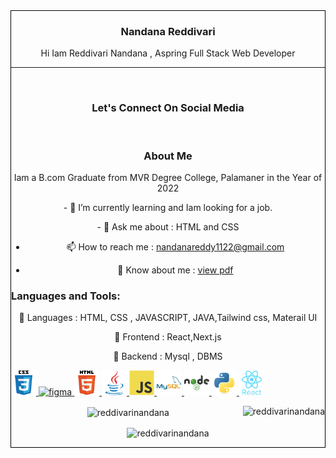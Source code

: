  <div style="border:1px solid black">
 <h3 style="text-align: center;">Nandana Reddivari</h3>
 <p style="text-align: center;">Hi <img style="width:20px","height:20px" src="https://raw.githubusercontent.com/MartinHeinz/MartinHeinz/master/wave.gif" alt="">Iam Reddivari Nandana , Aspring Full Stack Web Developer</p>
 <hr/>
  <div style="text-align:center">
 <img style="height:200px","width:200px" src="https://encrypted-tbn0.gstatic.com/images?q=tbn:ANd9GcQLGmQRsZR_PsMG6xbVzTEfgLGrBprTohlUK-Jv1GC0dfenlr_zs4xN-jTUcdvhgDcWYnw&usqp=CAU" alt=""/>
  
  
 <h3>Let's Connect On Social Media</h3>
  <a title="nandanareddy1122@gmail.com" href="mailto:nandanareddy1122@gmail.com" target="blank"><img style="width:25px","height:25px" src="https://cdn-icons-png.flaticon.com/128/10829/10829119.png" alt="" /></a>
 <a href="https://www.linkedin.com/in/reddivari-nandana-9b68aa251/" target="blank"><img style="width:25px","height:25px" src="https://cdn-icons-png.flaticon.com/128/3536/3536505.png" alt="" /></a>
 
 <h3>About Me</h3>
  <p>Iam a B.com Graduate from MVR Degree College, Palamaner in the Year of 2022</p>
  <p>- 🌱 I’m currently learning and Iam looking for a job.</p>
 
  <p>- 💬 Ask me about : HTML and CSS</p>

 - 📫 How to reach me : nandanareddy1122@gmail.com

 - 📄 Know about me : [view pdf](https://drive.google.com/file/d/14jGXP6Q7wkGBlNVfVl8JiLv3aJ4wVq9U/view?usp=drive_link)
 <h3 align="left">Languages and Tools:</h3>
 <p>🚀 Languages : HTML, CSS , JAVASCRIPT, JAVA,Tailwind css, Materail UI</p>
 <P>🚀 Frontend : React,Next.js</P>
 <P>🚀 Backend : Mysql , DBMS</P>
 

<p align="left"> <a href="https://www.w3schools.com/css/" target="_blank" rel="noreferrer"> <img src="https://raw.githubusercontent.com/devicons/devicon/master/icons/css3/css3-original-wordmark.svg" alt="css3" width="40" height="40"/> </a> <a href="https://www.figma.com/" target="_blank" rel="noreferrer"> <img src="https://www.vectorlogo.zone/logos/figma/figma-icon.svg" alt="figma" width="40" height="40"/> </a> <a href="https://www.w3.org/html/" target="_blank" rel="noreferrer"> <img src="https://raw.githubusercontent.com/devicons/devicon/master/icons/html5/html5-original-wordmark.svg" alt="html5" width="40" height="40"/> </a> <a href="https://www.java.com" target="_blank" rel="noreferrer"> <img src="https://raw.githubusercontent.com/devicons/devicon/master/icons/java/java-original.svg" alt="java" width="40" height="40"/> </a> <a href="https://developer.mozilla.org/en-US/docs/Web/JavaScript" target="_blank" rel="noreferrer"> <img src="https://raw.githubusercontent.com/devicons/devicon/master/icons/javascript/javascript-original.svg" alt="javascript" width="40" height="40"/> </a> <a href="https://www.mysql.com/" target="_blank" rel="noreferrer"> <img src="https://raw.githubusercontent.com/devicons/devicon/master/icons/mysql/mysql-original-wordmark.svg" alt="mysql" width="40" height="40"/> </a> <a href="https://nodejs.org" target="_blank" rel="noreferrer"> <img src="https://raw.githubusercontent.com/devicons/devicon/master/icons/nodejs/nodejs-original-wordmark.svg" alt="nodejs" width="40" height="40"/> </a> <a href="https://www.python.org" target="_blank" rel="noreferrer"> <img src="https://raw.githubusercontent.com/devicons/devicon/master/icons/python/python-original.svg" alt="python" width="40" height="40"/> </a> <a href="https://reactjs.org/" target="_blank" rel="noreferrer"> <img src="https://raw.githubusercontent.com/devicons/devicon/master/icons/react/react-original-wordmark.svg" alt="react" width="40" height="40"/> </a> </p>



<p><img align="right" src="https://github-readme-stats.vercel.app/api/top-langs?username=reddivarinandana&show_icons=true&locale=en&layout=compact" alt="reddivarinandana" /></p>


<p>&nbsp;<img align="center" src="https://github-readme-stats.vercel.app/api?username=reddivarinandana&show_icons=true&locale=en" alt="reddivarinandana" /></p>

<p></p>


<div display:"flex">
    <p><img align="center" src="https://github-readme-streak-stats.herokuapp.com/?user=reddivarinandana&" alt="reddivarinandana" /></p>
   

</div>

</div>

</div>
